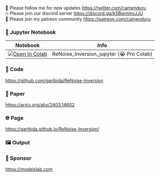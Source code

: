 🐣 Please follow me for new updates https://twitter.com/camenduru <br />
🔥 Please join our discord server https://discord.gg/k5BwmmvJJU <br />
🥳 Please join my patreon community https://patreon.com/camenduru <br />

### 🍊 Jupyter Notebook

| Notebook | Info
| --- | --- |
[![Open In Colab](https://colab.research.google.com/assets/colab-badge.svg)](https://colab.research.google.com/github/camenduru/ReNoise-Inversion-jupyter/blob/main/ReNoise_Inversion_jupyter.ipynb) | ReNoise_Inversion_jupyter (😭 Pro Colab)

### 🧬 Code
https://github.com/garibida/ReNoise-Inversion

### 📄 Paper
https://arxiv.org/abs/2403.14602

### 🌐 Page
https://garibida.github.io/ReNoise-Inversion/

### 🖼 Output


### 🏢 Sponsor
https://modelslab.com
